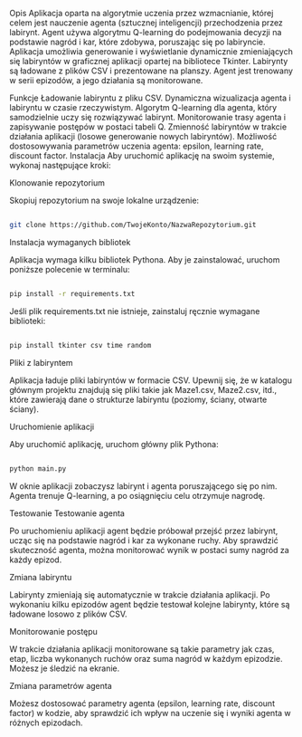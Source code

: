 Opis
Aplikacja oparta na algorytmie uczenia przez wzmacnianie, której celem jest nauczenie agenta (sztucznej inteligencji) przechodzenia przez labirynt. Agent używa algorytmu Q-learning do podejmowania decyzji na podstawie nagród i kar, które zdobywa, poruszając się po labiryncie. Aplikacja umożliwia generowanie i wyświetlanie dynamicznie zmieniających się labiryntów w graficznej aplikacji opartej na bibliotece Tkinter. Labirynty są ładowane z plików CSV i prezentowane na planszy. Agent jest trenowany w serii epizodów, a jego działania są monitorowane.

Funkcje
Ładowanie labiryntu z pliku CSV.
Dynamiczna wizualizacja agenta i labiryntu w czasie rzeczywistym.
Algorytm Q-learning dla agenta, który samodzielnie uczy się rozwiązywać labirynt.
Monitorowanie trasy agenta i zapisywanie postępów w postaci tabeli Q.
Zmienność labiryntów w trakcie działania aplikacji (losowe generowanie nowych labiryntów).
Możliwość dostosowywania parametrów uczenia agenta: epsilon, learning rate, discount factor.
Instalacja
Aby uruchomić aplikację na swoim systemie, wykonaj następujące kroki:

Klonowanie repozytorium

Skopiuj repozytorium na swoje lokalne urządzenie:

```bash

git clone https://github.com/TwojeKonto/NazwaRepozytorium.git
```
Instalacja wymaganych bibliotek

Aplikacja wymaga kilku bibliotek Pythona. Aby je zainstalować, uruchom poniższe polecenie w terminalu:

```bash

pip install -r requirements.txt
```
Jeśli plik requirements.txt nie istnieje, zainstaluj ręcznie wymagane biblioteki:

```bash

pip install tkinter csv time random
```
Pliki z labiryntem

Aplikacja ładuje pliki labiryntów w formacie CSV. Upewnij się, że w katalogu głównym projektu znajdują się pliki takie jak Maze1.csv, Maze2.csv, itd., które zawierają dane o strukturze labiryntu (poziomy, ściany, otwarte ściany).

Uruchomienie aplikacji

Aby uruchomić aplikację, uruchom główny plik Pythona:

```bash

python main.py
```
W oknie aplikacji zobaczysz labirynt i agenta poruszającego się po nim. Agenta trenuje Q-learning, a po osiągnięciu celu otrzymuje nagrodę.

Testowanie
Testowanie agenta

Po uruchomieniu aplikacji agent będzie próbował przejść przez labirynt, ucząc się na podstawie nagród i kar za wykonane ruchy. Aby sprawdzić skuteczność agenta, można monitorować wynik w postaci sumy nagród za każdy epizod.

Zmiana labiryntu

Labirynty zmieniają się automatycznie w trakcie działania aplikacji. Po wykonaniu kilku epizodów agent będzie testował kolejne labirynty, które są ładowane losowo z plików CSV.

Monitorowanie postępu

W trakcie działania aplikacji monitorowane są takie parametry jak czas, etap, liczba wykonanych ruchów oraz suma nagród w każdym epizodzie. Możesz je śledzić na ekranie.

Zmiana parametrów agenta

Możesz dostosować parametry agenta (epsilon, learning rate, discount factor) w kodzie, aby sprawdzić ich wpływ na uczenie się i wyniki agenta w różnych epizodach.
